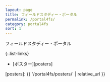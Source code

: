 ```yaml
---
layout: page
title: フィールドスタディー・ポータル
permalink: /portal4fs/
category: portal4fs
sort: 1
---
```


フィールドスタディー・ポータル


{:.list-links}
*   [ポスター][posters]

[posters]: {{ '/portal4fs/posters/' | relative_url }}

